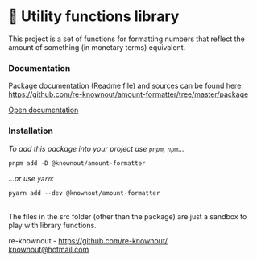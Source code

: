 # 🧱 Utility functions library

This project is a set of functions for formatting numbers that reflect the amount of something (in monetary terms)
equivalent.

### Documentation

Package documentation (Readme file) and sources can be found here:
https://github.com/re-knownout/amount-formatter/tree/master/package

[Open documentation](https://github.com/re-knownout/amount-formatter/tree/master/package/README.md)

### Installation

_To add this package into your project use `pnpm`, `npm`..._

```shell
pnpm add -D @knownout/amount-formatter
```

_...or use `yarn`:_

```shell
pyarn add --dev @knownout/amount-formatter
```

<br />
The files in the src folder (other than the package) are 
just a sandbox to play with library functions.

re-knownout - https://github.com/re-knownout/
<br>[knownout@hotmail.com](mailto:knownout@hotmail.com)
